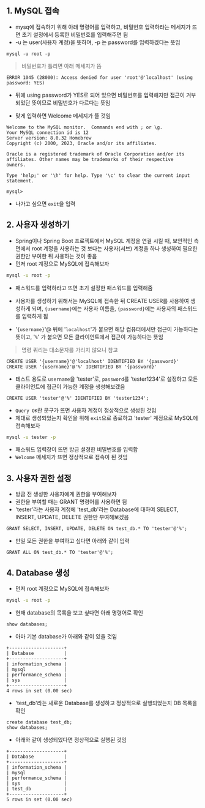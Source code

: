 ## 1. MySQL 접속
- mysq에 접속하기 위해 아래 명령어를 입력하고, 비밀번호 입력하라는 메세지가 뜨면 초기 설정에서 등록한 비밀번호를 입력해주면 됨
- -u 는 user(사용자 계정)을 뜻하며, -p 는 password를 입력하겠다는 뜻임
```mysql
mysql -u root -p
```

>비밀번호가 틀리면 아래 메세지가 뜸
```
ERROR 1045 (28000): Access denied for user 'root'@'localhost' (using password: YES)
```
- 뒤에 using password가 YES로 되어 있으면 비밀번호를 입력해지만 접근이 거부되었단 뜻이므로 비밀번호가 다르다는 뜻임

- 맞게 입력하면 Welcome 메세지가 뜰 것임
```
Welcome to the MySQL monitor.  Commands end with ; or \g.
Your MySQL connection id is 12
Server version: 8.0.32 Homebrew
Copyright (c) 2000, 2023, Oracle and/or its affiliates.

Oracle is a registered trademark of Oracle Corporation and/or its
affiliates. Other names may be trademarks of their respective
owners.

Type 'help;' or '\h' for help. Type '\c' to clear the current input statement.

mysql>
```

- 나가고 싶으면 `exit`을 입력

## 2. 사용자 생성하기
- Spring이나 Spring Boot 프로젝트에서 MySQL 계정을 연결 시킬 때, 보안적인 측면에서 root 계정을 사용하는 것 보다는 사용자(서브) 계정을 하나 생성하여 필요한 권한만 부여한 뒤 사용하는 것이 좋음
- 먼저 root 계정으로 MySQL에 접속해보자
```bash
mysql -u root -p
```
- 패스워드를 입력하라고 뜨면 초기 설정한 패스워드를 입력해줌

- 사용자를 생성하기 위해서는 MySQL에 접속한 뒤 CREATE USER를 사용하여 생성하게 되며, `{username}`에는 사용자 이름을, `{password}`에는 사용자의 패스워드를 입력하게 됨
- '`{username}`'@ 뒤에 '`localhost`'가 붙으면 해당 컴퓨터에서만 접근이 가능하다는 뜻이고,  '`%`' 가 붙으면 모든 클라이언트에서 접근이 가능하다는 뜻임

>명령 쿼리는 대소문자를 가리지 않으니 참고

```mysql
CREATE USER '{username}'@'localhost' IDENTIFIED BY '{password}'
CREATE USER '{username}'@'%' IDENTIFIED BY '{password}'
```

- 테스트 용도로 `username`을 'tester'로, `password`를 'tester1234'로 설정하고 모든 클라이언트에 접근이 가능한 계정을 생성해보겠음
```mysql
CREATE USER 'tester'@'%' IDENTIFIED BY 'tester1234';
```

- `Query OK`란 문구가 뜨면 사용자 계정이 정상적으로 생성된 것임
- 제대로 생성되었는지 확인을 위해 `exit`으로 종료하고 'tester' 계정으로 MySQL에 접속해보자

```bash
mysql -u tester -p
```
- 패스워드 입력창이 뜨면 방금 설정한 비밀번호를 입력함
- `Welcome` 메세지가 뜨면 정상적으로 접속이 된 것임

## 3. 사용자 권한 설정
- 방금 전 생성한 사용자에게 권한을 부여해보자
- 권한을 부여할 때는 GRANT 명령어를 사용하면 됨
- 'tester'라는 사용자 계정에 'test_db'라는 Database에 대하여 SELECT, INSERT, UPDATE, DELETE 권한만 부여해보겠음
```mysql
GRANT SELECT, INSERT, UPDATE, DELETE ON test_db.* TO 'tester'@'%';
```

- 만일 모든 권한을 부여하고 싶다면 아래와 같이 입력
```mysql
GRANT ALL ON test_db.* TO 'tester'@'%';
```

## 4. Database 생성
- 먼저 root 계정으로 MySQL에 접속해보자
```bash
mysql -u root -p
```

- 현재 database의 목록을 보고 싶다면 아래 명령어로 확인
```mysql
show databases;
```

- 아마 기본 database가 아래와 같이 있을 것임
```
+--------------------+
| Database           |
+--------------------+
| information_schema |
| mysql              |
| performance_schema |
| sys                |
+--------------------+
4 rows in set (0.00 sec)
```

- 'test_db'라는 새로운 Database를 생성하고 정상적으로 실행되었는지 DB 목록을 확인
```mysql
create database test_db;
show databases;
```

- 아래와 같이 생성되었다면 정상적으로 실행된 것임
```
+--------------------+
| Database           |
+--------------------+
| information_schema |
| mysql              |
| performance_schema |
| sys                |
| test_db            |
+--------------------+
5 rows in set (0.00 sec)
```

